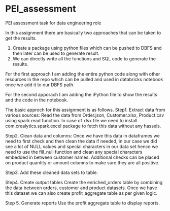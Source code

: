# PEI_assessment
PEI assessment task for data engineering role

In this assignment there are basically two approaches that can be taken to get the results.
1. Create a package using python files which can be pushed to DBFS and then later can be used to generate result.
2. We can directly write all the functions and SQL code to generate the results.


For the first approach I am adding the entire python code along with other resources in the repo which can be pulled and used in databricks notebook once we add it to our DBFS path.

For the second apporach I am adding the iPython file to show the results and the code in the notebook.

The basic approch for this assignment is as follows.
Step1. Extract data from various sources:
Read the data from Order.json, Customer.xlsx, Product.csv using spark.read function. In case of xlsx file we need to install com.crealytics.spark.excel package to fetch this data without any hassels.

Step2. Clean data and columns:
Once we have this data in dataframes we need to first check and then clean the data if needed, in our case we did see a lot of NULL values and special characters in our data set hence we need to use the fill_null function and clean any special characters embedded in between customer names. Additional checks can be placed on product quantity or amount columns to make sure they are all positive.

Step3.
Add these cleaned data sets to table.

Step4. Create output tables
Create the enriched_orders table by combining the data between orders, customer and product datasets. Once we have this dataset we can also create profit_aggregate table as per given logic.

Step 5. Generate reports
Use the profit aggregate table to display reports.
